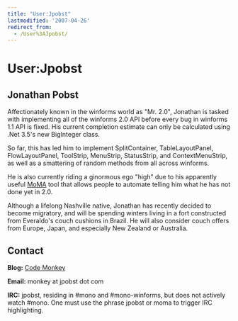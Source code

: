 ```yaml
---
title: "User:Jpobst"
lastmodified: '2007-04-26'
redirect_from:
  - /User%3AJpobst/
---
```


User:Jpobst
===========

Jonathan Pobst
--------------

Affectionately known in the winforms world as "Mr. 2.0", Jonathan is tasked with implementing all of the winforms 2.0 API before every bug in winforms 1.1 API is fixed. His current completion estimate can only be calculated using .Net 3.5's new BigInteger class.

So far, this has led him to implement SplitContainer, TableLayoutPanel, FlowLayoutPanel, ToolStrip, MenuStrip, StatusStrip, and ContextMenuStrip, as well as a smattering of random methods from all across winforms.

He is also currently riding a ginormous ego "high" due to his apparently useful [MoMA](/MoMA) tool that allows people to automate telling him what he has not done yet in 2.0.

Although a lifelong Nashville native, Jonathan has recently decided to become migratory, and will be spending winters living in a fort constructed from Everaldo's couch cushions in Brazil. He will also consider couch offers from Europe, Japan, and especially New Zealand or Australia.

Contact
-------

**Blog:** [Code Monkey](http://jpobst.blogspot.com/)

**Email:** monkey at jpobst dot com

**IRC:** jpobst, residing in #mono and #mono-winforms, but does not actively watch #mono. One must use the phrase jpobst or moma to trigger IRC highlighting.

